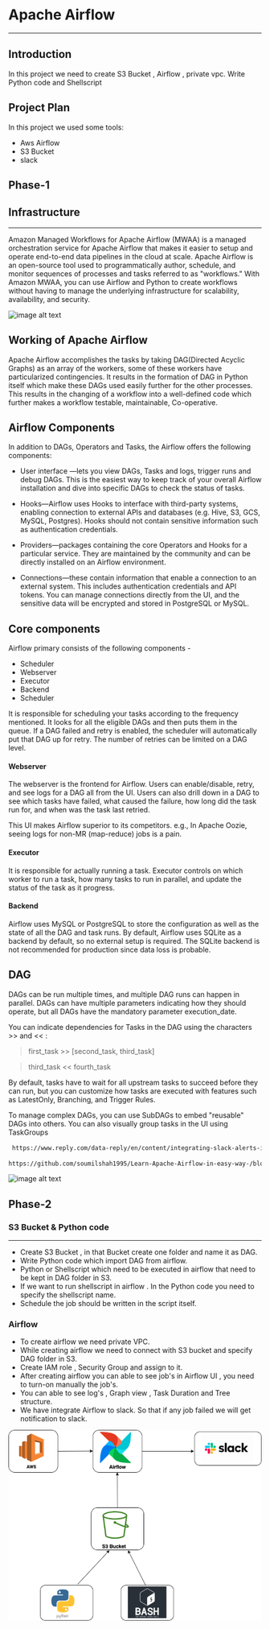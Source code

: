 # Apache Airflow 
---
## Introduction

In this project we need to create S3 Bucket , Airflow , private vpc.
Write Python code and Shellscript

## Project Plan
In this project we used some tools:
- Aws Airflow
- S3 Bucket
- slack

## Phase-1
## Infrastructure
---
Amazon Managed Workflows for Apache Airflow (MWAA) is a managed orchestration service for Apache Airflow that makes it easier to setup and operate end-to-end data pipelines in the cloud at scale. Apache Airflow is an open-source tool used to programmatically author, schedule, and monitor sequences of processes and tasks referred to as "workflows." With Amazon MWAA, you can use Airflow and Python to create workflows without having to manage the underlying infrastructure for scalability, availability, and security. 

![image alt text](https://docs.aws.amazon.com/mwaa/latest/userguide/images/mwaa-architecture.png?raw=)

## Working of Apache Airflow 
Apache Airflow accomplishes the tasks by taking DAG(Directed Acyclic Graphs) as an array of the workers, some of these workers have particularized contingencies. It results in the formation of DAG in Python itself which make these DAGs used easily further for the other processes. This results in the changing of a workflow into a well-defined code which further makes a workflow testable, maintainable, Co-operative.



## Airflow Components
In addition to DAGs, Operators and Tasks, the Airflow offers the following components:
- User interface —lets you view DAGs, Tasks and logs, trigger runs and debug DAGs. This is the easiest way to keep track of your overall Airflow installation and dive into specific DAGs to check the status of tasks.

- Hooks—Airflow uses Hooks to interface with third-party systems, enabling connection to external APIs and databases (e.g. Hive, S3, GCS, MySQL, Postgres). Hooks should not contain sensitive information such as authentication credentials.

- Providers—packages containing the core Operators and Hooks for a particular service. They are maintained by the community and can be directly installed on an Airflow environment.

- Connections—these contain information that enable a connection to an external system. This includes authentication credentials and API tokens. You can manage connections directly from the UI, and the sensitive data will be encrypted and stored in PostgreSQL or MySQL.


## Core components
Airflow primary consists of the following components -

- Scheduler
- Webserver
- Executor
- Backend
- Scheduler

It is responsible for scheduling your tasks according to the frequency mentioned. It looks for all the eligible DAGs and then puts them in the queue. If a DAG failed and retry is enabled, the scheduler will automatically put that DAG up for retry. The number of retries can be limited on a DAG level.

#### Webserver
The webserver is the frontend for Airflow. Users can enable/disable, retry, and see logs for a DAG all from the UI. Users can also drill down in a DAG to see which tasks have failed, what caused the failure, how long did the task run for, and when was the task last retried.

This UI makes Airflow superior to its competitors. e.g., In Apache Oozie, seeing logs for non-MR (map-reduce) jobs is a pain.

#### Executor
It is responsible for actually running a task. Executor controls on which worker to run a task, how many tasks to run in parallel, and update the status of the task as it progress.

#### Backend
Airflow uses MySQL or PostgreSQL to store the configuration as well as the state of all the DAG and task runs. By default, Airflow uses SQLite as a backend by default, so no external setup is required. The SQLite backend is not recommended for production since data loss is probable.

## DAG 
DAGs can be run multiple times, and multiple DAG runs can happen in parallel. DAGs can have multiple parameters indicating how they should operate, but all DAGs have the mandatory parameter execution_date.

You can indicate dependencies for Tasks in the DAG using the characters >> and << :

> first_task >> [second_task, third_task]

> third_task << fourth_task

By default, tasks have to wait for all upstream tasks to succeed before they can run, but you can customize how tasks are executed with features such as LatestOnly, Branching, and Trigger Rules.

To manage complex DAGs, you can use SubDAGs to embed "reusable" DAGs into others. You can also visually group tasks in the UI using TaskGroups

```sh
 https://www.reply.com/data-reply/en/content/integrating-slack-alerts-in-airflow
 ```
 
 
```sh
https://github.com/soumilshah1995/Learn-Apache-Airflow-in-easy-way-/blob/main/project/dags/first_dag.py
```


![image alt text](https://assets-global.website-files.com/61e95e54543a7c0a5967ffd1/61fd443d0cc67c714baeae7a_61e95e54543a7cf4d46803a5_Airflow-diagram-3.png?raw=)




## Phase-2
### S3 Bucket & Python code
---
- Create S3 Bucket , in that Bucket create one folder and name it as DAG.
- Write Python code which import DAG from airflow.
- Python or Shellscript which need to be executed in airflow that need to be kept in DAG folder in S3.
- If we want to run shellscript in airflow . In the Python code you need to specify the shellscript name.
- Schedule the job should be written in the script itself.

### Airflow
- To create airflow we need private VPC.
- While creating airflow we need to connect with S3 bucket and specify DAG folder in S3.
- Create IAM role , Security Group and assign to it.
- After creating airflow you can able to see job's in Airflow UI , you need to turn-on  manually the job's.
- You can able to see log's , Graph view , Task Duration and Tree structure.
- We have integrate Airflow to slack. So that if any job failed we will get notification to slack. 

![image alt text](https://github.com/sharanushettar644/Airflow/blob/main/airflow.drawio.png?raw=)
